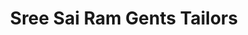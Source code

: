 ---
title: "Sree Sai Ram Gents Tailors"
url: /kukatpally/sree-sai-ram-gents-tailors/
shop: Schneiderei
---